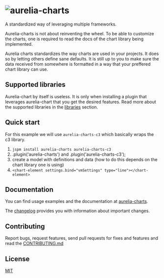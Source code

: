 # ![aurelia-charts](https://cloud.githubusercontent.com/assets/67802/19197297/50f1d8a2-8cb9-11e6-980a-d342be79a502.png)

A standardized way of leveraging multiple frameworks.

Aurelia-charts is not about reinventing the wheel. To be able to customize the
charts, one is required to read the docs of the chart library being
implemented.

Aurelia charts standardizes the way charts are used in your projects. It does
so by letting others define sane defaults. It is still up to you to make sure
the data received from somewhere is formatted in a way that your preffered
chart library can use.

## Supported libraries

Aurelia-chart by itself is useless. It is only when installing a plugin that
leverages aurelia-chart that you get the desired features. Read more about the
supported libraries in the [libraries](doc/libraries.md) section.

## Quick start

For this example we will use `aurelia-charts-c3` which basically wraps the c3 library.

1. `jspm install aurelia-charts aurelia-charts-c3`
2. .plugin('aurelia-charts') and .plugin('aurelia-charts-c3');
3. create a model with definitions and data (how to do this depends on the
   chart library one is using)
4. `<chart-element settings.bind="vmSettings"
    type="line"></chart-element>`

## Documentation

You can find usage examples and the documentation at [aurelia-charts](http://aurelia-charts.spoonx.org/).

The [changelog](doc/CHANGELOG.md) provides you with information about important changes.

## Contributing

Report bugs, request features, send pull requests for fixes and features and
read the [CONTRIBUTING.md](./CONTRIBUTING.md)

## License

[MIT](LICENSE)
